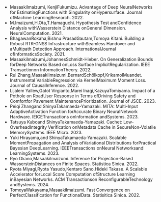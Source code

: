 - MasaakiImaizumi, KenjiFukumizu. Advantage of Deep NeuralNetworks for EstimatingFunctions with Singularity onHypersurface. Journal ofMachine LearningResearch. 2022.
- M.Imaizumi,H.Ota,T.Hamaguchi. Hypothesis Test andConfidence Analysis withWasserstein Distance onGeneral Dimension. NeuralComputation. 2021.
- BhagawanRokaha,Bishnu PrasadGautam,Tomoya Kitani. Building a Robust RTK-GNSS Infrastructure withSeamless Handover and aMultipath Detection Approach. InternationalJournal ofInformaticsSociety. 2021.
- MasaakiImaizumi,JohannesSchmidt-Hieber. On Generalization Bounds forDeep Networks Based onLoss Surface ImplicitRegularization. IEEE Transactionon InformationTheory. 2022.
- Rui Zhang,MasaakiImaizumi,BernardSchölkopf,KrikamolMuandet. Instrumental VariableRegression via KernelMaximum Moment Loss. Journal of CausalInference. 2022.
- Lijalem Yallew,Gatot Virgianto,Marei Inagi,KazuyaTomiyama. Impact of a Pothole on RoadUser Response in Terms ofDriving Safety and Comfortfor Pavement MaintenancePrioritization. Journal of JSCE. 2023.
- Peiqi Zhangand ShinyaTakamaeda-Yamazaki. MITA: Multi-Input AdaptiveActivation Function forAccurate Binary NeuralNetwork Hardware. IEICETransactions onInformation andSystems. 2023.
- Tatsuya Kuboand ShinyaTakamaeda-Yamazaki. Cachet: Low-OverheadIntegrity Verification onMetadata Cache in SecureNon-Volatile MemorySystems. IEEE Micro. 2023.
- Yuki Hirayama,and ShinyaTakamaeda-Yamazaki. Scalable MomentPropagation and Analysis ofVariational Distributions forPractical Bayesian DeepLearning. IEEETransactions onNeural Networksand LearningSystems. 2023.
- Ryo Okano,MasaakiImaizumi. Inference for Projection-Based WassersteinDistances on Finite Spaces. Statistica Sinica. 2022.
- Ryota Miyagi,Ryota Yasudo,Kentaro Sano,Hideki Takase. A Scalable Accelerator forLocal Score Computation ofStructure Learning inBayesian Networks. ACM Transactionson ReconfigurableTechnology andSystems. 2024.
- TomoyaWakayama,MasaakiImaizumi. Fast Convergence on PerfectClassification for FunctionalData. Statisitica Sinica. 2022.
